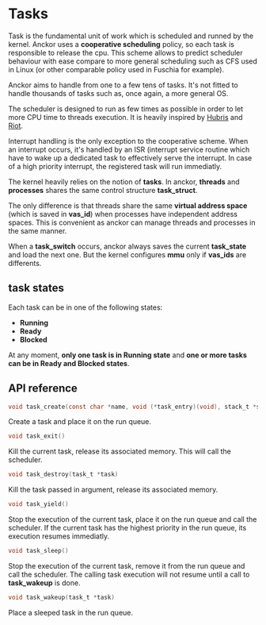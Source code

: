 # Tasks

Task is the fundamental unit of work which is scheduled and runned by the kernel. Anckor uses a **cooperative scheduling** policy, so each task is responsible to release the cpu. This scheme allows to predict scheduler behaviour with ease compare to more general scheduling such as CFS used in Linux (or other comparable policy used in Fuschia for example).

Anckor aims to handle from one to a few tens of tasks. It's not fitted to handle thousands of tasks such as, once again, a more general OS.

The scheduler is designed to run as few times as possible in order to let more CPU time to threads execution. It is heavily inspired by [Hubris](https://hubris.oxide.computer/reference/#_scheduling) and [Riot](https://doc.riot-os.org/group__core__sched.html#details). 

Interrupt handling is the only exception to the cooperative scheme. When an interrupt occurs, it's handled by an ISR (interrupt service routine which have to wake up a dedicated task to effectively serve the interrupt. In case of a high priority interrupt, the registered task will run immediatly.


The kernel heavily relies on the notion of **tasks**. In anckor, **threads** and **processes** shares the same control structure **task_struct**.

The only difference is that threads share the same **virtual address space** (which is saved in **vas_id**) when processes have independent address spaces. This is convenient as anckor can manage threads and processes in the same manner.

When a **task_switch** occurs, anckor always saves the current **task_state** and load the next one. But the kernel configures **mmu** only if **vas_ids** are differents.

## task states

Each task can be in one of the following states: 
- **Running**
- **Ready**
- **Blocked**

At any moment, **only one task is in Running state** and **one or more tasks can be in Ready and Blocked states**.

## API reference

```C
void task_create(const char *name, void (*task_entry)(void), stack_t *stack, uint8_t prio)
```

Create a task and place it on the run queue.

```C
void task_exit()
```

Kill the current task, release its associated memory. This will call the scheduler.

```C
void task_destroy(task_t *task)
```

Kill the task passed in argument, release its associated memory.

```C
void task_yield()
```

Stop the execution of the current task, place it on the run queue and call the scheduler. If the current task has the highest priority in the run queue, its execution resumes immediatly.

```C
void task_sleep()
```

Stop the execution of the current task, remove it from the run queue and call the scheduler. The calling task execution will not resume until a call to **task_wakeup** is done.

```C
void task_wakeup(task_t *task)
```

Place a sleeped task in the run queue.